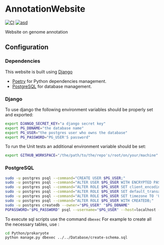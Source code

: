 # AnnotationWebsite

[![CI](https://github.com/MR-biosoft/AnnotationWebsite/actions/workflows/main.yml/badge.svg?branch=main)](https://github.com/MR-biosoft/AnnotationWebsite/actions/workflows/main.yml)
[![asd](https://github.com/MR-biosoft/AnnotationWebsite/actions/workflows/database.yml/badge.svg?branch=main)](https://github.com/MR-biosoft/AnnotationWebsite/actions/workflows/database.yml)

Website on genome annotation

## Configuration

### Dependencies

This website is built using [Django](https://www.djangoproject.com/)

* [Poetry](https://python-poetry.org/) for Python dependencies management.
* [PostgreSQL](https://www.postgresql.org/) for database management.


### Django

To use django the following environment variables should be properly set and exported:
```bash
export DJANGO_SECRET_KEY="a django secret key"
export PG_DBNAME="the database name"
export PG_USER="the postgres user who owns the database"
export PG_PASSWORD="PG_USER'S password"
```

To run the Unit tests an additional environment variable should be set:
<!-- https://docs.python.org/3.8/library/unittest.html -->
```bash
export GITHUB_WORKSPACE="/the/path/to/the/repo's/root/on/your/machine"
``` 

### PostgreSQL

```bash
sudo -u postgres psql --command="CREATE USER $PG_USER;"
sudo -u postgres psql --command="ALTER USER $PG_USER WITH ENCRYPTED PASSWORD '$PG_PASSWORD';"
sudo -u postgres psql --command="ALTER ROLE $PG_USER SET client_encoding TO 'utf8';"
sudo -u postgres psql --command="ALTER ROLE $PG_USER SET default_transaction_isolation TO 'read committed';"
sudo -u postgres psql --command="ALTER ROLE $PG_USER SET timezone TO 'UTC';"
sudo -u postgres psql --command="ALTER ROLE $PG_USER WITH CREATEDB;"
sudo -u postgres createdb --owner="$PG_USER" "$PG_DBNAME"
PGPASSWORD="$PG_PASSWORD" psql --username="$PG_USER" --host=localhost --list
```

To execute sql scripts use the command `dbexec`
For example to create all the necessary tables, use : 
```bash
cd Python/prokaryote
python manage.py dbexec ../../Database/create-schema.sql  
```
